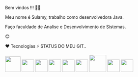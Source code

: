 Bem vindos !!! 👩‍💻

Meu nome é Sulamy, trabalho como desenvolvedora Java.


Faço faculdade de  Analise e Desenvolvimento de Sistemas.


😊 



♥️ Tecnologias   ⚡ STATUS DO MEU GIT..

<img src="https://cdn.jsdelivr.net/gh/devicons/devicon/icons/java/java-original.svg" width="50" height="50"/> 
<img src="https://cdn.jsdelivr.net/gh/devicons/devicon/icons/spring/spring-original.svg" width="40" height="40"/>
<img src="https://cdn.jsdelivr.net/gh/devicons/devicon/icons/mysql/mysql-original.svg" width="40" height="40"/>
<img src="https://cdn.jsdelivr.net/gh/devicons/devicon/icons/git/git-original.svg" width="40" height="40"/>
<img src="https://cdn.jsdelivr.net/gh/devicons/devicon/icons/github/github-original.svg" width="40" height="40"/>
<img src="https://cdn.jsdelivr.net/gh/devicons/devicon/icons/css3/css3-original.svg" width="40" height="40"/>
<img src="https://cdn.jsdelivr.net/gh/devicons/devicon/icons/docker/docker-original.svg" width="55" height="55"/>
<img src="https://cdn.jsdelivr.net/gh/devicons/devicon/icons/html5/html5-original.svg" width="40" height="40"/>         
<img src="https://cdn.jsdelivr.net/gh/devicons/devicon/icons/nodejs/nodejs-original.svg" width="40" height="40"/>          






  

